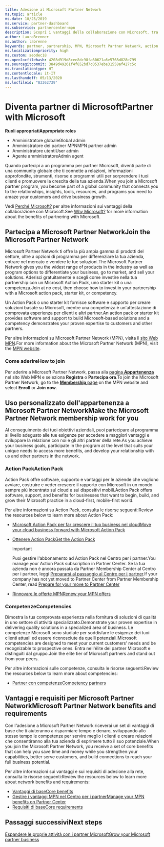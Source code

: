 ```yaml
---
title: Adesione al Microsoft Partner Network
ms.topic: article
ms.date: 10/25/2019
ms.service: partner-dashboard
ms.subservice: partnercenter-mpn
description: Scopri i vantaggi della collaborazione con Microsoft, tra cui Microsoft Action Pack, competenze e opzioni di programma per differenziare la tua azienda, entrare nel mercato e vendere le tue soluzioni.
author: LauraBrenner
ms.author: labrenne
keywords: partner, partnership, MPN, Microsoft Partner Network, action pack, MAP, sottoscrizione di action pack, vantaggi, vantaggi MPN, appartenenza, silver, gold, competenze
ms.localizationpriority: high
ms.custom: seodec18
ms.openlocfilehash: 4208d919d8cee8dc98fa60621a6e5768d828e799
ms.sourcegitcommit: 3849d49261f4f652bd7c0537ebe31558af427c5c
ms.translationtype: HT
ms.contentlocale: it-IT
ms.lasthandoff: 05/13/2020
ms.locfileid: "83362739"
---
```

# <a name="partner-with-microsoft"></a><span data-ttu-id="e3190-104">Diventa partner di Microsoft</span><span class="sxs-lookup"><span data-stu-id="e3190-104">Partner with Microsoft</span></span>

<span data-ttu-id="e3190-105">**Ruoli appropriati**</span><span class="sxs-lookup"><span data-stu-id="e3190-105">**Appropriate roles**</span></span>

- <span data-ttu-id="e3190-106">Amministratore globale</span><span class="sxs-lookup"><span data-stu-id="e3190-106">Global admin</span></span>
- <span data-ttu-id="e3190-107">Amministratore dei partner MPN</span><span class="sxs-lookup"><span data-stu-id="e3190-107">MPN partner admin</span></span>
- <span data-ttu-id="e3190-108">Amministratore utenti</span><span class="sxs-lookup"><span data-stu-id="e3190-108">User admin</span></span>
- <span data-ttu-id="e3190-109">Agente amministratore</span><span class="sxs-lookup"><span data-stu-id="e3190-109">Admin agent</span></span>

<span data-ttu-id="e3190-110">Quando partecipi a un programma per partner Microsoft, diventi parte di una community globale che ti connette a relazioni, informazioni approfondite, strumenti, risorse e programmi utili per sorprendere i tuoi clienti e promuovere la crescita della tua azienda.</span><span class="sxs-lookup"><span data-stu-id="e3190-110">When you join a Microsoft partner program, you become part of a global community that connects you to the relationships, insights, tools, resources, and programs you need to amaze your customers and drive business growth.</span></span>

<span data-ttu-id="e3190-111">Vedi [Perché Microsoft?](https://partner.microsoft.com/business-opportunities/why-microsoft) per altre informazioni sui vantaggi della collaborazione con Microsoft.</span><span class="sxs-lookup"><span data-stu-id="e3190-111">See [Why Microsoft?](https://partner.microsoft.com/business-opportunities/why-microsoft) for more information about the benefits of partnering with Microsoft.</span></span>

## <a name="join-the-microsoft-partner-network"></a><span data-ttu-id="e3190-112">Partecipa a Microsoft Partner Network</span><span class="sxs-lookup"><span data-stu-id="e3190-112">Join the Microsoft Partner Network</span></span>

<!-- 12/5/18 The content below was copied and pasted directly from the Membership page of the MPN site (https://partner.microsoft.com/membership)-->

<span data-ttu-id="e3190-113">Microsoft Partner Network ti offre la più ampia gamma di prodotti del settore, oltre a opzioni di programma per differenziare la tua azienda, entrare nel mercato e vendere le tue soluzioni.</span><span class="sxs-lookup"><span data-stu-id="e3190-113">The Microsoft Partner Network gives you the widest range of products in the industry as well as program options to differentiate your business, go to market, and sell your solutions.</span></span> <span data-ttu-id="e3190-114">Aderisci gratuitamente e scegli come investire nella tua partnership con un Microsoft Action Pack, uno starter kit o una competenza.</span><span class="sxs-lookup"><span data-stu-id="e3190-114">Join at no cost, then choose how to invest in your partnership with a Microsoft action pack, starter kit, or competency.</span></span>

<span data-ttu-id="e3190-115">Un Action Pack o uno starter kit fornisce software e supporto per creare soluzioni basate su Microsoft, mentre una competenza è un'attestazione di comprovata esperienza per clienti e altri partner.</span><span class="sxs-lookup"><span data-stu-id="e3190-115">An action pack or starter kit provides software and support to build Microsoft-based solutions and a competency demonstrates your proven expertise to customers and other partners.</span></span>

<span data-ttu-id="e3190-116">Per altre informazioni su Microsoft Partner Network (MPN), visita il [sito Web MPN](https://partner.microsoft.com/commercial).</span><span class="sxs-lookup"><span data-stu-id="e3190-116">For more information about the Microsoft Partner Network (MPN), visit the [MPN website](https://partner.microsoft.com/commercial).</span></span>

### <a name="how-to-join"></a><span data-ttu-id="e3190-117">Come aderire</span><span class="sxs-lookup"><span data-stu-id="e3190-117">How to join</span></span>

<span data-ttu-id="e3190-118">Per aderire a Microsoft Partner Network, passa alla [pagina **Appartenenza**](https://partner.microsoft.com/membership) nel sito Web MPN e seleziona **Registra** o **Partecipa ora**.</span><span class="sxs-lookup"><span data-stu-id="e3190-118">To join the Microsoft Partner Network, go to the [**Membership** page](https://partner.microsoft.com/membership) on the MPN website and select **Enroll** or **Join now**.</span></span>

## <a name="make-the-microsoft-partner-network-membership-work-for-you"></a><span data-ttu-id="e3190-119">Uso personalizzato dell'appartenenza a Microsoft Partner Network</span><span class="sxs-lookup"><span data-stu-id="e3190-119">Make the Microsoft Partner Network membership work for you</span></span>

<!-- 10/25/2019 The content below content from the Membership pages of the MPN site (https://partner.microsoft.com/membership) and additional updated content.-->

<span data-ttu-id="e3190-120">Al conseguimento dei tuoi obiettivi aziendali, puoi partecipare al programma al livello adeguato alle tue esigenze per accedere a maggiori vantaggi e sviluppare la relazione con noi e gli altri partner della rete.</span><span class="sxs-lookup"><span data-stu-id="e3190-120">As you achieve your business goals, participate in the program at the level that suits your unique needs to access more benefits, and develop your relationship with us and other partners in the network.</span></span>

### <a name="action-pack"></a><span data-ttu-id="e3190-121">Action Pack</span><span class="sxs-lookup"><span data-stu-id="e3190-121">Action Pack</span></span>

<span data-ttu-id="e3190-122">Action Pack offre software, supporto e vantaggi per le aziende che vogliono avviare, costruire e veder crescere il rapporto con Microsoft in un mondo sempre più incentrato sul cloud e sui dispositivi mobili.</span><span class="sxs-lookup"><span data-stu-id="e3190-122">Action Pack offers software, support, and benefits for businesses that want to begin, build, and grow their Microsoft practice in a cloud-first, mobile-first world.</span></span>

<span data-ttu-id="e3190-123">Per altre informazioni su Action Pack, consulta le risorse seguenti:</span><span class="sxs-lookup"><span data-stu-id="e3190-123">Review the resources below to learn more about Action Pack:</span></span>

- [<span data-ttu-id="e3190-124">Microsoft Action Pack per far crescere il tuo business nel cloud</span><span class="sxs-lookup"><span data-stu-id="e3190-124">Move your cloud business forward with Microsoft Action Pack</span></span>](https://partner.microsoft.com/membership/action-pack)

- [<span data-ttu-id="e3190-125">Ottenere Action Pack</span><span class="sxs-lookup"><span data-stu-id="e3190-125">Get the Action Pack</span></span>](mpn-get-action-pack.md)
  
    >[!IMPORTANT]
    ><span data-ttu-id="e3190-126">Puoi gestire l'abbonamento ad Action Pack nel Centro per i partner.</span><span class="sxs-lookup"><span data-stu-id="e3190-126">You manage your Action Pack subscription in Partner Center.</span></span> <span data-ttu-id="e3190-127">Se la tua azienda non è ancora passata da Partner Membership Center al Centro per i partner, leggi [Prepararsi al passaggio al Centro per i partner](prepare-pmc-pc-migration.md).</span><span class="sxs-lookup"><span data-stu-id="e3190-127">If your company has not yet moved to Partner Center from Partner Membership Center, read [Prepare for your move to Partner Center](prepare-pmc-pc-migration.md)</span></span>  

- [<span data-ttu-id="e3190-128">Rinnovare le offerte MPN</span><span class="sxs-lookup"><span data-stu-id="e3190-128">Renew your MPN offers</span></span>](renew-mpn-offers.md)

### <a name="competencies"></a><span data-ttu-id="e3190-129">Competenze</span><span class="sxs-lookup"><span data-stu-id="e3190-129">Competencies</span></span>

<span data-ttu-id="e3190-130">Dimostra la tua comprovata esperienza nella fornitura di soluzioni di qualità in uno settore di attività specializzato.</span><span class="sxs-lookup"><span data-stu-id="e3190-130">Demonstrate your proven expertise in delivering quality solutions in a specialized area of business.</span></span> <span data-ttu-id="e3190-131">Le competenze Microsoft sono studiate per soddisfare le esigenze dei tuoi clienti attuali ed essere riconosciute da quelli potenziali.</span><span class="sxs-lookup"><span data-stu-id="e3190-131">Microsoft competencies are designed to meet your current customers' needs and be recognizable to prospective ones.</span></span> <span data-ttu-id="e3190-132">Entra nell'élite dei partner Microsoft e distinguiti dal gruppo.</span><span class="sxs-lookup"><span data-stu-id="e3190-132">Join the elite tier of Microsoft partners and stand out from your peers.</span></span>

<span data-ttu-id="e3190-133">Per altre informazioni sulle competenze, consulta le risorse seguenti:</span><span class="sxs-lookup"><span data-stu-id="e3190-133">Review the resources below to learn more about competencies:</span></span>

- [<span data-ttu-id="e3190-134">Partner con competenze</span><span class="sxs-lookup"><span data-stu-id="e3190-134">Competency partners</span></span>](https://partner.microsoft.com/membership/competencies)

## <a name="microsoft-partner-network-benefits-and-requirements"></a><span data-ttu-id="e3190-135">Vantaggi e requisiti per Microsoft Partner Network</span><span class="sxs-lookup"><span data-stu-id="e3190-135">Microsoft Partner Network benefits and requirements</span></span>

<span data-ttu-id="e3190-136">Con l'adesione a Microsoft Partner Network riceverai un set di vantaggi di base che ti aiuteranno a risparmiare tempo e denaro, sviluppando allo stesso tempo le competenze per servire meglio i clienti e creare relazioni che consentiranno alla tua azienda di esprimere tutto il suo potenziale.</span><span class="sxs-lookup"><span data-stu-id="e3190-136">When you join the Microsoft Partner Network, you receive a set of core benefits that can help you save time and money while you strengthen your capabilities, better serve customers, and build connections to reach your full business potential.</span></span>

<span data-ttu-id="e3190-137">Per altre informazioni sui vantaggi e sui requisiti di adesione alla rete, consulta le risorse seguenti:</span><span class="sxs-lookup"><span data-stu-id="e3190-137">Review the resources below to learn more about network benefits and requirements:</span></span>

- [<span data-ttu-id="e3190-138">Vantaggi di base</span><span class="sxs-lookup"><span data-stu-id="e3190-138">Core benefits</span></span>](https://partner.microsoft.com/membership/core-benefits#simple-tab-content-1)
- [<span data-ttu-id="e3190-139">Gestire i vantaggi MPN nel Centro per i partner</span><span class="sxs-lookup"><span data-stu-id="e3190-139">Manage your MPN benefits on Partner Center</span></span>](manage-your-partner-network-benefits.md)
- [<span data-ttu-id="e3190-140">Requisiti di base</span><span class="sxs-lookup"><span data-stu-id="e3190-140">Core requirements</span></span>](https://partner.microsoft.com/membership/core-benefits#simple-tab-content-2)

## <a name="next-steps"></a><span data-ttu-id="e3190-141">Passaggi successivi</span><span class="sxs-lookup"><span data-stu-id="e3190-141">Next steps</span></span>

[<span data-ttu-id="e3190-142">Espandere le proprie attività con i partner Microsoft</span><span class="sxs-lookup"><span data-stu-id="e3190-142">Grow your Microsoft partner business</span></span>](grow-your-business.md)
